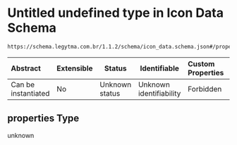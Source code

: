 # Untitled undefined type in Icon Data Schema

```txt
https://schema.legytma.com.br/1.1.2/schema/icon_data.schema.json#/properties
```




| Abstract            | Extensible | Status         | Identifiable            | Custom Properties | Additional Properties | Access Restrictions | Defined In                                                                        |
| :------------------ | ---------- | -------------- | ----------------------- | :---------------- | --------------------- | ------------------- | --------------------------------------------------------------------------------- |
| Can be instantiated | No         | Unknown status | Unknown identifiability | Forbidden         | Allowed               | none                | [icon_data.schema.json\*](../schema/icon_data.schema.json) |

## properties Type

unknown

